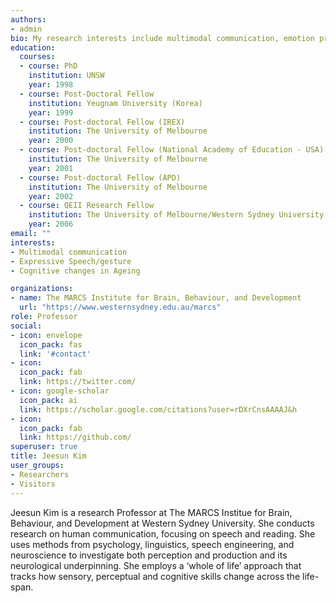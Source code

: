 ```yaml
---
authors:
- admin
bio: My research interests include multimodal communication, emotion production and perception, Life span and developmental change.
education:
  courses:
  - course: PhD
    institution: UNSW
    year: 1998
  - course: Post-Doctoral Fellow
    institution: Yeugnam University (Korea)
    year: 1999
  - course: Post-doctoral Fellow (IREX)
    institution: The University of Melbourne
    year: 2000
  - course: Post‐doctoral Fellow (National Academy of Education - USA)
    institution: The University of Melbourne
    year: 2001
  - course: Post‐doctoral Fellow (APD)
    institution: The University of Melbourne
    year: 2002
  - course: QEII Research Fellow
    institution: The University of Melbourne/Western Sydney University
    year: 2006
email: ""
interests:
- Multimodal communication
- Expressive Speech/gesture
- Cognitive changes in Ageing

organizations:
- name: The MARCS Institute for Brain, Behaviour, and Development
  url: "https://www.westernsydney.edu.au/marcs"
role: Professor
social:
- icon: envelope
  icon_pack: fas
  link: '#contact'
- icon: 
  icon_pack: fab
  link: https://twitter.com/
- icon: google-scholar
  icon_pack: ai
  link: https://scholar.google.com/citations?user=rDXrCnsAAAAJ&h
- icon: 
  icon_pack: fab
  link: https://github.com/
superuser: true
title: Jeesun Kim
user_groups:
- Researchers
- Visitors
---
```


Jeesun Kim is a research Professor at The MARCS Institue for Brain, Behaviour, and Development at Western Sydney University. She conducts research on human communication, focusing on speech and reading. She uses methods from psychology, linguistics, speech engineering, and neuroscience to investigate both perception and production and its neurological underpinning. She employs a ‘whole of life’ approach that tracks how sensory, perceptual and cognitive skills change across the life-span.

